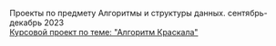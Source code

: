 Проекты по предмету Алгоритмы и структуры данных. сентябрь-декабрь 2023  
[Курсовой проект по теме: "Алгоритм Краскала"](https://github.com/KTerminasov/ETU-Projects/tree/a1f2cbf955a23319dc579aca08155d57e5d5fb0f/Algorithms%20and%20data%20structures/Course_Work#readme)
